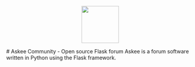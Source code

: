 <p align="center"><img src="https://i.imgur.com/iiyk7O0.png" width="100" height="100"></p>
# Askee Community - Open source Flask forum
Askee is a forum software written in Python using the Flask framework.
